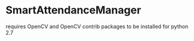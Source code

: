 # SmartAttendanceManager

requires OpenCV and OpenCV contrib packages to be installed for python 2.7

